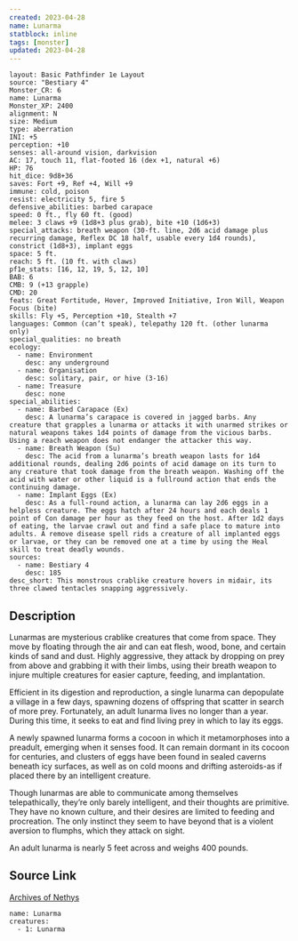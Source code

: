 ```yaml
---
created: 2023-04-28
name: Lunarma
statblock: inline
tags: [monster]
updated: 2023-04-28
---
```

```statblock
layout: Basic Pathfinder 1e Layout
source: "Bestiary 4"
Monster_CR: 6
name: Lunarma
Monster_XP: 2400
alignment: N
size: Medium
type: aberration
INI: +5
perception: +10
senses: all-around vision, darkvision
AC: 17, touch 11, flat-footed 16 (dex +1, natural +6)
HP: 76
hit_dice: 9d8+36
saves: Fort +9, Ref +4, Will +9
immune: cold, poison
resist: electricity 5, fire 5
defensive_abilities: barbed carapace
speed: 0 ft., fly 60 ft. (good)
melee: 3 claws +9 (1d8+3 plus grab), bite +10 (1d6+3)
special_attacks: breath weapon (30-ft. line, 2d6 acid damage plus recurring damage, Reflex DC 18 half, usable every 1d4 rounds), constrict (1d8+3), implant eggs
space: 5 ft.
reach: 5 ft. (10 ft. with claws)
pf1e_stats: [16, 12, 19, 5, 12, 10]
BAB: 6
CMB: 9 (+13 grapple)
CMD: 20
feats: Great Fortitude, Hover, Improved Initiative, Iron Will, Weapon Focus (bite)
skills: Fly +5, Perception +10, Stealth +7
languages: Common (can’t speak), telepathy 120 ft. (other lunarma only)
special_qualities: no breath
ecology:
  - name: Environment
    desc: any underground
  - name: Organisation
    desc: solitary, pair, or hive (3-16)
  - name: Treasure
    desc: none
special_abilities:
  - name: Barbed Carapace (Ex)
    desc: A lunarma’s carapace is covered in jagged barbs. Any creature that grapples a lunarma or attacks it with unarmed strikes or natural weapons takes 1d4 points of damage from the vicious barbs. Using a reach weapon does not endanger the attacker this way.
  - name: Breath Weapon (Su)
    desc: The acid from a lunarma’s breath weapon lasts for 1d4 additional rounds, dealing 2d6 points of acid damage on its turn to any creature that took damage from the breath weapon. Washing off the acid with water or other liquid is a fullround action that ends the continuing damage.
  - name: Implant Eggs (Ex)
    desc: As a full-round action, a lunarma can lay 2d6 eggs in a helpless creature. The eggs hatch after 24 hours and each deals 1 point of Con damage per hour as they feed on the host. After 1d2 days of eating, the larvae crawl out and find a safe place to mature into adults. A remove disease spell rids a creature of all implanted eggs or larvae, or they can be removed one at a time by using the Heal skill to treat deadly wounds.
sources:
  - name: Bestiary 4
    desc: 185
desc_short: This monstrous crablike creature hovers in midair, its three clawed tentacles snapping aggressively.
```
## Description
Lunarmas are mysterious crablike creatures that come from space. They move by floating through the air and can eat flesh, wood, bone, and certain kinds of sand and dust. Highly aggressive, they attack by dropping on prey from above and grabbing it with their limbs, using their breath weapon to injure multiple creatures for easier capture, feeding, and implantation.

Efficient in its digestion and reproduction, a single lunarma can depopulate a village in a few days, spawning dozens of offspring that scatter in search of more prey. Fortunately, an adult lunarma lives no longer than a year. During this time, it seeks to eat and find living prey in which to lay its eggs.

A newly spawned lunarma forms a cocoon in which it metamorphoses into a preadult, emerging when it senses food. It can remain dormant in its cocoon for centuries, and clusters of eggs have been found in sealed caverns beneath icy surfaces, as well as on cold moons and drifting asteroids-as if placed there by an intelligent creature.

Though lunarmas are able to communicate among themselves telepathically, they’re only barely intelligent, and their thoughts are primitive. They have no known culture, and their desires are limited to feeding and procreation. The only instinct they seem to have beyond that is a violent aversion to flumphs, which they attack on sight.

An adult lunarma is nearly 5 feet across and weighs 400 pounds.
## Source Link
[Archives of Nethys](https://aonprd.com/MonsterDisplay.aspx?ItemName=Lunarma)
```encounter-table
name: Lunarma
creatures:
  - 1: Lunarma
```

